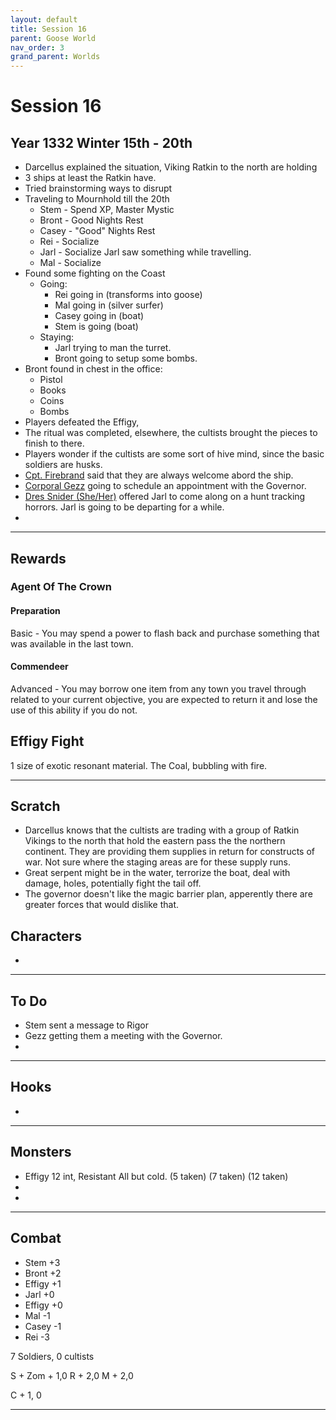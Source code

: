 ```yaml
---
layout: default
title: Session 16
parent: Goose World
nav_order: 3
grand_parent: Worlds
---
```

# Session 16

## Year 1332 Winter 15th - 20th
* Darcellus explained the situation, Viking Ratkin to the north are holding 
* 3 ships at least the Ratkin have.
* Tried brainstorming ways to disrupt
* Traveling to Mournhold till the 20th
	* Stem - Spend XP, Master Mystic
	* Bront - Good Nights Rest
	* Casey - "Good" Nights Rest
	* Rei - Socialize
	* Jarl - Socialize Jarl saw something while travelling.
	* Mal - Socialize
* Found some fighting on the Coast
	* Going:
		* Rei going in (transforms into goose)
		* Mal going in (silver surfer)
		* Casey going in (boat)
		* Stem is going (boat)
	* Staying:
		* Jarl trying to man the turret.
		* Bront going to setup some bombs. 
* Bront found in chest in the office:
	* Pistol
	* Books
	* Coins
	* Bombs
* Players defeated the Effigy,
* The ritual was completed, elsewhere, the cultists brought the pieces to finish to there.
* Players wonder if the cultists are some sort of hive mind, since the basic soldiers are husks. 
* [Cpt. Firebrand](Game/Worlds/Goose/Mornhold#Cpt.%20Firebrand) said that they are always welcome abord the ship.
* [Corporal Gezz](Game/Worlds/Goose/Mornhold#Corporal%20Gezz) going to schedule an appointment with the Governor.
* [Dres Snider (She/Her)](Game/Worlds/Goose/Mornhold#Dres%20Snider%20(She/Her)) offered Jarl to come along on a hunt tracking horrors. Jarl is going to be departing for a while.
* 

---

## Rewards

### Agent Of The Crown
#### Preparation
Basic - You may spend a power to flash back and purchase something that was available in the last town.

#### Commendeer
Advanced - You may borrow one item from any town you travel through related to your current objective, you are expected to return it and lose the use of this ability if you do not. 

## Effigy Fight
1 size of exotic resonant material. The Coal, bubbling with fire. 


---
## Scratch
* Darcellus knows that the cultists are trading with a group of Ratkin Vikings to the north that hold the eastern pass the the northern continent. They are providing them supplies in return for constructs of war. Not sure where the staging areas are for these supply runs.
* Great serpent might be in the water, terrorize the boat, deal with damage, holes, potentially fight the tail off. 
* The governor doesn't like the magic barrier plan, apperently there are greater forces that would dislike that.

## Characters
* 
 

---

## To Do
* Stem sent a message to Rigor
* Gezz getting them a meeting with the Governor.
* 


---

## Hooks
* 


---

## Monsters
* Effigy 12 int, Resistant All but cold. (5 taken) (7 taken) (12 taken)
* 
* 


---

## Combat
* Stem +3
* Bront +2
* Effigy +1
* Jarl +0
* Effigy +0
* Mal -1
* Casey -1
* Rei -3

7 Soldiers, 0 cultists

S + Zom + 1,0
R + 2,0
M + 2,0

C + 1, 0

---

